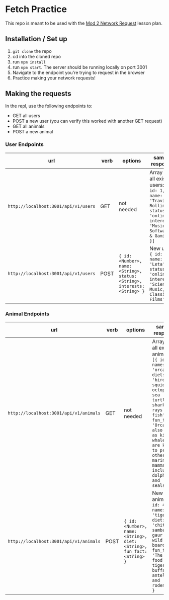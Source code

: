 # Fetch Practice

This repo is meant to be used with the <a href="https://frontend.turing.io/lessons/module-2/intro-network-requests.html" target="\__blank"> Mod 2 Network Request</a> lesson plan.

## Installation / Set up

1. `git clone` the repo
2. cd into the cloned repo
3. run `npm install`
4. run `npm start`. The server should be running locally on port 3001
5. Navigate to the endpoint you're trying to request in the browser
6. Practice making your network requests!


## Making the requests

In the repl, use the following endpoints to:

- GET all users
- POST a new user (you can verify this worked with another GET request)
- GET all animals
- POST a new animal

### User Endpoints

| url | verb | options | sample response |
| ----|------|---------|---------------- |
| `http://localhost:3001/api/v1/users` | GET | not needed | Array of all existing users: `[{ id: 1, name: 'Travis Rollins', status: 'online', interests: 'Music, Software, & Gaming' }]` |
| `http://localhost:3001/api/v1/users` | POST | `{ id: <Number>, name: <String>, status: <String>, interests: <String> }` | New user: `{ id: 1, name: 'Leta', status: 'online', interests: 'Science, Music, & Classic Films' }` |


### Animal Endpoints

| url | verb | options | sample response |
| ----|------|---------|---------------- |
| `http://localhost:3001/api/v1/animals` | GET | not needed | Array of all existing animals: `[{ id: 3, name: 'orcas', diet: 'birds, squid, octopuses, sea turtles, sharks, rays & fish', fun_fact: 'Orcas, also known as killer whales, are known to prey on other marine mammals, including dolphins and seals.' }]` |
| `http://localhost:3001/api/v1/animals` | POST | `{ id: <Number>, name: <String>, diet: <String>, fun_fact: <String> }` | New animal: `{ id: 4, name: 'tigers', diet: 'chital, sambar, gaur & wild board', fun_fact: 'The main food of tigers are buffalos, antelopes, and rodents.' }` |
